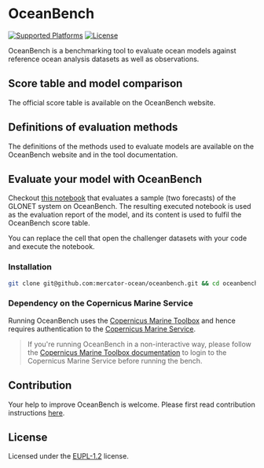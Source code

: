 <!--
SPDX-FileCopyrightText: 2025 Mercator Ocean International <https://www.mercator-ocean.eu/>

SPDX-License-Identifier: EUPL-1.2
-->

# OceanBench

[![Supported Platforms](https://img.shields.io/badge/platform-linux-lightgrey)](https://en.wikipedia.org/wiki/Linux)
[![License](https://img.shields.io/badge/licence-EUPL-lightblue)](https://joinup.ec.europa.eu/collection/eupl/eupl-text-eupl-12)

OceanBench is a benchmarking tool to evaluate ocean models against reference ocean analysis datasets as well as observations.

## Score table and model comparison

The official score table is available on the OceanBench website.

## Definitions of evaluation methods

The definitions of the methods used to evaluate models are available on the OceanBench website and in the tool documentation.

## Evaluate your model with OceanBench

Checkout [this notebook](https://github.com/mercator-ocean/oceanbench/blob/main/assets/glonet_sample.report.ipynb) that evaluates a sample (two forecasts) of the GLONET system on OceanBench.
The resulting executed notebook is used as the evaluation report of the model, and its content is used to fulfil the OceanBench score table.

You can replace the cell that open the challenger datasets with your code and execute the notebook.


### Installation

```bash
git clone git@github.com:mercator-ocean/oceanbench.git && cd oceanbench/ && pip install --editable .
```

### Dependency on the Copernicus Marine Service

Running OceanBench uses the [Copernicus Marine Toolbox](https://github.com/mercator-ocean/copernicus-marine-toolbox/) and hence requires authentication to the [Copernicus Marine Service](https://marine.copernicus.eu/).

> If you're running OceanBench in a non-interactive way, please follow the [Copernicus Marine Toolbox documentation](https://toolbox-docs.marine.copernicus.eu/en/v2.0.1/usage/quickoverview.html#copernicus-marine-toolbox-login) to login to the Copernicus Marine Service before running the bench.

## Contribution

Your help to improve OceanBench is welcome.
Please first read contribution instructions [here](CONTRIBUTION.md).

## License

Licensed under the [EUPL-1.2](https://joinup.ec.europa.eu/collection/eupl/eupl-text-eupl-12) license.
